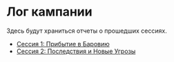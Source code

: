# Лог кампании

Здесь будут храниться отчеты о прошедших сессиях.

- [Сессия 1: Прибытие в Баровию](session-1.md)
- [Сессия 2: Последствия и Новые Угрозы](session-2.md)
